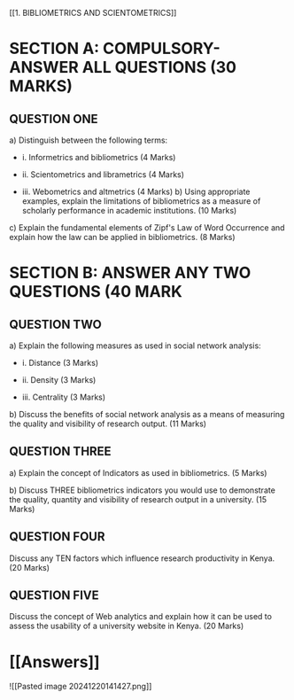 
[[1. BIBLIOMETRICS AND SCIENTOMETRICS]]
# SECTION A: COMPULSORY-ANSWER ALL QUESTIONS (30 MARKS)
## QUESTION ONE
a) Distinguish between the following terms: 
- i. Informetrics and bibliometrics (4 Marks)
	
- ii. Scientometrics and librametrics (4 Marks)
	
- iii. Webometrics and altmetrics (4 Marks)
b) Using appropriate examples, explain the limitations of bibliometrics as a measure of scholarly performance in academic institutions. (10 Marks)

c) Explain the fundamental elements of Zipf's Law of Word Occurrence and explain how the law can be applied in bibliometrics. (8 Marks)

# SECTION B: ANSWER ANY TWO QUESTIONS (40 MARK
## QUESTION TWO

a) Explain the following measures as used in social network analysis:
- i. Distance (3 Marks)

- ii. Density (3 Marks)

- iii. Centrality (3 Marks)

b) Discuss the benefits of social network analysis as a means of measuring the quality and visibility of research output. (11 Marks)
## QUESTION THREE
a) Explain the concept of Indicators as used in bibliometrics. (5 Marks)

b) Discuss THREE bibliometrics indicators you would use to demonstrate the quality, quantity and visibility of research output in a university. (15 Marks)

## QUESTION FOUR
Discuss any TEN factors which influence research productivity in Kenya. (20 Marks)

## QUESTION FIVE
Discuss the concept of Web analytics and explain how it can be used to assess the usability of a university website in Kenya.
(20 Marks)

# [[Answers]]  

![[Pasted image 20241220141427.png]]